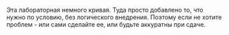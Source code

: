Эта лабораторная немного кривая. Туда просто добавлено то, что нужно по условию, без логического внедрения. Поэтому если не хотите проблем - или сами сделайте ее, или будьте аккуратны при сдаче.
 

